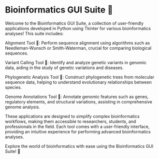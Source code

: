 # Bioinformatics GUI Suite 🧪

Welcome to the Bioinformatics GUI Suite, a collection of user-friendly applications developed in Python using Tkinter for various bioinformatics analyses! This suite includes:

Alignment Tool 🧬: Perform sequence alignment using algorithms such as Needleman-Wunsch or Smith-Waterman, crucial for comparing biological sequences.

Variant Calling Tool 🧬: Identify and analyze genetic variants in genomic data, aiding in the study of genetic variations and diseases.

Phylogenetic Analysis Tool 🌳: Construct phylogenetic trees from molecular sequence data, helping to understand evolutionary relationships between species.

Genome Annotations Tool 🧬: Annotate genomic features such as genes, regulatory elements, and structural variations, assisting in comprehensive genome analysis.

These applications are designed to simplify complex bioinformatics workflows, making them accessible to researchers, students, and professionals in the field. Each tool comes with a user-friendly interface, providing an intuitive experience for performing advanced bioinformatics analyses.

Explore the world of bioinformatics with ease using the Bioinformatics GUI Suite! 🚀
